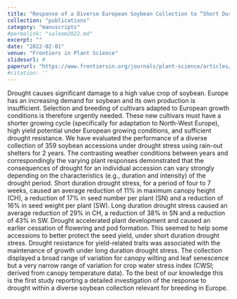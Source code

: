```yaml
---
title: "Response of a Diverse European Soybean Collection to “Short Duration” and “Long Duration” Drought Stress"
collection: "publications"
category: "manuscripts"
#permalink: "saleem2022.md"
excerpt: ""
date: "2022-02-01"
venue: "Frontiers in Plant Science"
slidesurl: #
paperurl: "https://www.frontiersin.org/journals/plant-science/articles/10.3389/fpls.2022.818766/full"
#citation: ''
---
```


Drought causes significant damage to a high value crop of soybean. Europe has an increasing demand for soybean and its own production is insufficient. Selection and breeding of cultivars adapted to European growth conditions is therefore urgently needed. These new cultivars must have a shorter growing cycle (specifically for adaptation to North-West Europe), high yield potential under European growing conditions, and sufficient drought resistance. We have evaluated the performance of a diverse collection of 359 soybean accessions under drought stress using rain-out shelters for 2 years. The contrasting weather conditions between years and correspondingly the varying plant responses demonstrated that the consequences of drought for an individual accession can vary strongly depending on the characteristics (e.g., duration and intensity) of the drought period. Short duration drought stress, for a period of four to 7 weeks, caused an average reduction of 11% in maximum canopy height (CH), a reduction of 17% in seed number per plant (SN) and a reduction of 16% in seed weight per plant (SW). Long duration drought stress caused an average reduction of 29% in CH, a reduction of 38% in SN and a reduction of 43% in SW. Drought accelerated plant development and caused an earlier cessation of flowering and pod formation. This seemed to help some accessions to better protect the seed yield, under short duration drought stress. Drought resistance for yield-related traits was associated with the maintenance of growth under long duration drought stress. The collection displayed a broad range of variation for canopy wilting and leaf senescence but a very narrow range of variation for crop water stress index (CWSI; derived from canopy temperature data). To the best of our knowledge this is the first study reporting a detailed investigation of the response to drought within a diverse soybean collection relevant for breeding in Europe.
